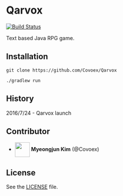 # Qarvox
[![Build Status](https://travis-ci.org/Covoex/Qarvox.svg?branch=master)](https://travis-ci.org/Covoex/Qarvox)

Text based Java RPG game.

## Installation
```
git clone https://github.com/Covoex/Qarvox
```

```
./gradlew run
```

## History
2016/7/24 - Qarvox launch

## Contributor
* <img src="https://avatars0.githubusercontent.com/u/20628036?v=3&s=140" height="40" align="center"> **Myeongjun Kim** (@Covoex) 

## License
See the [LICENSE](https://github.com/Covoex/Qarvox/blob/master/LICENSE) file.
